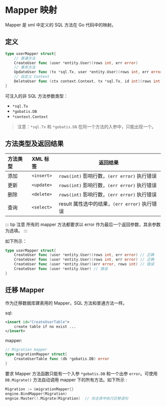 # Mapper 映射

Mapper 是 xml 中定义的 SQL 方法在 Go 代码中的映射。

## 定义

```go
type userMapper struct{
    // 普通方法
    CreateUser func (user *entity.User)(rows int, err error)
    // 事务方法
    UpdateUser func (tx *sql.Tx, user *entity.User)(rows int, err error)
    // 自定义 Context 
    DeleteUser func (ctx context.Context, tx *sql.Tx, id int)(rows int, err error)
}
```

可注入的非 SQL 方法参数类型：

* `*sql.Tx`
* `*gobatis.DB` 
* `*context.Context`

> 注意：`*sql.Tx` 和 `*gobatis.DB` 在同一个方法的入参中，只能出现一个。

## 方法类型及返回结果

方法类型 | XML 标签 | 返回结果
:---|:---|---
添加 | `<insert>` | `rows(int)` 影响行数，`(err error)` 执行错误
更新 | `<update>` | `rows(int)` 影响行数，`(err error)` 执行错误
删除 | `<delete>` | `rows(int)` 影响行数，`(err error)` 执行错误
查询 | `<select>` | result 属性选中的结果，`(err error)` 执行错误


::: tip 注意
所有的 mapper 方法都要求以 error 作为最后一个返回参数，其余参数为选填。
:::

如下所示：

```go
type userMapper struct{
	CreateUser func (user *entity.User)(rows int, err error) // 正确
	CreateUser func (user *entity.User)(rows int, err error) // 正确
	CreateUser func (user *entity.User)(err error, rows int) // 错误
	CreateUser func (user *entity.User) // 错误
}
```

## 迁移 Mapper

作为迁移数据库建表用的 Mapper，SQL 方法和普通方法一样。

sql:
```xml
<insert id="CreateUserTable">
    create table if no exist ...
</insert>
```

mapper:
```go
// Migration mapper
type migrationMapper struct{
    CreateUserTable func (db *gobatis.DB) error
}
```

要求 Mapper 方法函数只能有一个入参 `*gobatis.DB` 和一个出参 `error`。可使用 `DB.Migrate()` 方法自动调用 mapper 下的所有方法。如下所示 :

```go
Migration := &migrationMapper{}
engine.BindMapper(Migration)
engnie.Master().Migrate(Migration)  // 向主库中执行迁移语句
```